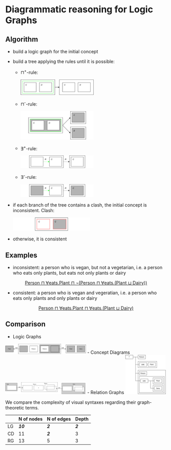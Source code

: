 # Diagrammatic reasoning for Logic Graphs

## Algorithm

- build a logic graph for the initial concept
- build a tree applying the rules until it is possible:
  - ⊓<sup>+</sup>-rule:

    <img src="rules/rule1.png"  width="50%" height="50%">
  - ⊓<sup>-</sup>-rule:

    <img src="rules/rule2.png"  width="50%" height="50%">
  - ∃<sup>+</sup>-rule:

    <img src="rules/rule3.png"  width="50%" height="50%">
  - ∃<sup>-</sup>-rule:

    <img src="rules/rule4.png"  width="50%" height="50%">
- if each branch of the tree contains a clash, the initial concept is inconsistent. Clash:

  <img src="rules/clash.png"  width="50%" height="50%">
- otherwise, it is consistent

## Examples

- inconsistent: a person who is vegan, but not a vegetarian, i.e. a person who eats only plants, but eats not only plants or dairy
<p align="center"><a href="inconsistent/inconsistent1.html">Person ⊓ ∀eats.Plant ⊓ ¬(Person ⊓ ∀eats.(Plant ⊔ Dairy))</a></p>

- consistent: a person who is vegan and vegeratian, i.e. a person who eats only plants and only plants or dairy
<p align="center"><a href="consistent/consistent1.html">Person ⊓ ∀eats.Plant ⊓ ∀eats.(Plant ⊔ Dairy)</a></p>

## Comparison
- Logic Graphs

<img src="comparison/LG.png"  width="50%" height="50%">
- Concept Diagrams

<img src="comparison/CD.png"  width="50%" height="50%">
- Relation Graphs

<img src="comparison/RG.png"  width="25%" height="25%">

We compare the complexity of visual syntaxes regarding their graph-theoretic terms.

|    | N of nodes | N of edges | Depth |
| -- | ---------- | ---------- | ----- |
| LG | **_10_** | **_2_** | **_2_** |
| CD | 11 | **_2_** | 3 |
| RG | 13 | 5 | 3 |
